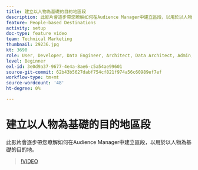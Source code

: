 ```yaml
---
title: 建立以人物為基礎的目的地區段
description: 此影片會逐步帶您瞭解如何在Audience Manager中建立區段，以用於以人物為基礎的目的地。
feature: People-based Destinations
activity: setup
doc-type: feature video
team: Technical Marketing
thumbnail: 29236.jpg
kt: 3690
role: User, Developer, Data Engineer, Architect, Data Architect, Admin, Leader
level: Beginner
exl-id: 3e0d9a37-9677-4e4a-8ae6-c5a54ae99601
source-git-commit: 62b43b5627dabf754cf821f974a56c60989ef7ef
workflow-type: tm+mt
source-wordcount: '48'
ht-degree: 0%

---
```


# 建立以人物為基礎的目的地區段

此影片會逐步帶您瞭解如何在Audience Manager中建立區段，以用於以人物為基礎的目的地。

>[!VIDEO](https://video.tv.adobe.com/v/29236/?quality=12)
